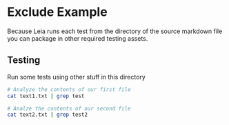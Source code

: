Exclude Example
===============

Because Leia runs each test from the directory of the source markdown file you can package in other required testing assets.

Testing
-------

Run some tests using other stuff in this directory

```bash
# Analyze the contents of our first file
cat text1.txt | grep test

# Analze the contents of our second file
cat text2.txt | grep test2
```

